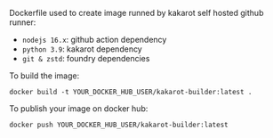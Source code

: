 Dockerfile used to create image runned by kakarot self hosted github runner:
- `nodejs 16.x`: github action dependency
- `python 3.9`: kakarot dependency
- `git & zstd`: foundry dependencies

To build the image:
```
docker build -t YOUR_DOCKER_HUB_USER/kakarot-builder:latest .
```

To publish your image on docker hub:
```
docker push YOUR_DOCKER_HUB_USER/kakarot-builder:latest
```

